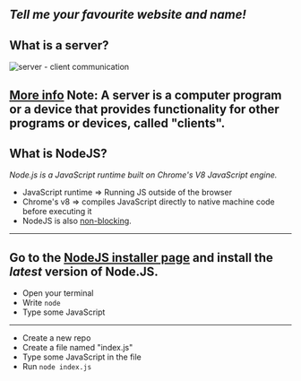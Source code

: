 _Tell me your favourite website and name!_
---
## What is a server?
![server - client communication](http://computernetworkingsimplified.in/wp-content/uploads/clientserver.jpg)

[More info](https://www.lifewire.com/servers-in-computer-networking-817380)
Note:
A server is a computer program or a device that provides functionality for other programs or devices, called "clients".
---
## What is NodeJS?
_Node.js is a JavaScript runtime built on Chrome's V8 JavaScript engine._

- JavaScript runtime => Running JS outside of the browser
- Chrome's v8 => compiles JavaScript directly to native machine code before executing it
- NodeJS is also [non-blocking](https://nodejs.org/en/docs/guides/blocking-vs-non-blocking/).
---
Go to the [NodeJS installer page](https://nodejs.org/en/download/current/) and install the *latest* version of Node.JS.
---
- Open your terminal
- Write `node`
- Type some JavaScript
---
- Create a new repo
- Create a file named "index.js"
- Type some JavaScript in the file
- Run `node index.js`
